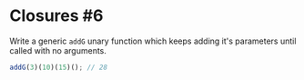 # Closures #6

Write a generic `addG` unary function which keeps adding it's parameters until called with no arguments.

```javascript
addG(3)(10)(15)(); // 28
```